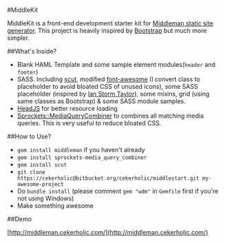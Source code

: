 #MiddleKit 

MiddleKit is a front-end development starter kit for [Middleman static site generator](http://middlemanapp.com/). This project is heavily inspired by [Bootstrap](http://getbootstrap.com/) but much more simpler.


##What's Inside?

- Blank HAML Template and some sample element modules(`header` and `footer`)
- SASS. Including [scut](http://davidtheclark.github.io/scut/), modified [font-awesome](http://fortawesome.github.io/Font-Awesome/) (I convert class to placeholder to avoid bloated CSS of unused icons), some SASS placeholder (inspired by [Ian Storm Taylor](http://ianstormtaylor.com/oocss-plus-sass-is-the-best-way-to-css/)), some mixins, grid (using same classes as Bootstrap) & some SASS module samples.
- [HeadJS](http://headjs.com/) for better resource loading
- [Sprockets::MediaQueryCombiner](https://github.com/aaronjensen/sprockets-media_query_combiner) to combines all matching media queries. This is very useful to reduce bloated CSS.


##How to Use?

- `gem install middleman` if you haven't already
- `gem install sprockets-media_query_combiner`
- `gem install scut`
- `git clone https://cekerholic@bitbucket.org/cekerholic/middlestart.git my-awesome-project`
- Do `bundle install` (please comment `gem "wdm"` in `Gemfile` first if you're not using Windows)
- Make something awesome


##Demo

[http://middleman.cekerholic.com/](http://middleman.cekerholic.com/)



